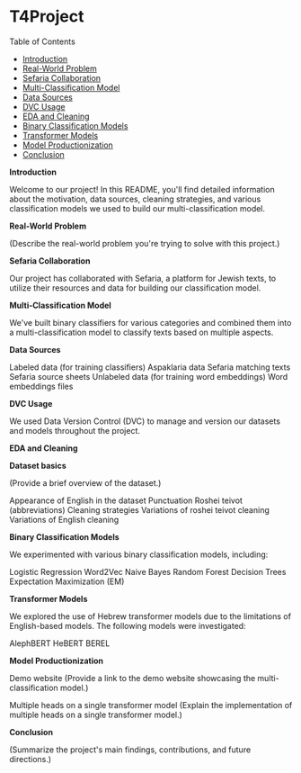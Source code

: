 # T4Project
Table of Contents
* [Introduction](#introduction)
* [Real-World Problem](#real-world-problem)
* [Sefaria Collaboration](#sefaria-collaboration)
* [Multi-Classification Model](#multi-classification-model)
* [Data Sources](#data-sources)
* [DVC Usage](#dvc-usage)
* [EDA and Cleaning](#eda-and-cleaning)
* [Binary Classification Models](#binary-classification-models)
* [Transformer Models](#transformer-models)
* [Model Productionization](#model-productionization)
* [Conclusion](#conclusion)

**Introduction**

<a name="introduction"></a>
Welcome to our project! In this README, you'll find detailed information about the motivation, data sources, cleaning strategies, and various classification models we used to build our multi-classification model.

**Real-World Problem**

<a name="real-world-problem"></a>
(Describe the real-world problem you're trying to solve with this project.)

**Sefaria Collaboration**

<a name="sefaria-collaboration"></a>
Our project has collaborated with Sefaria, a platform for Jewish texts, to utilize their resources and data for building our classification model.

**Multi-Classification Model**

<a name="multi-classification-model"></a>
We've built binary classifiers for various categories and combined them into a multi-classification model to classify texts based on multiple aspects.

**Data Sources**

<a name="data-sources"></a>

Labeled data (for training classifiers)
Aspaklaria data
Sefaria matching texts
Sefaria source sheets
Unlabeled data (for training word embeddings)
Word embeddings files

**DVC Usage**

<a name="dvc-usage"></a>
We used Data Version Control (DVC) to manage and version our datasets and models throughout the project.

**EDA and Cleaning**

<a name="eda-and-cleaning"></a>

**Dataset basics**

(Provide a brief overview of the dataset.)

Appearance of English in the dataset
Punctuation
Roshei teivot (abbreviations)
Cleaning strategies
Variations of roshei teivot cleaning
Variations of English cleaning

**Binary Classification Models**

<a name="binary-classification-models"></a>
We experimented with various binary classification models, including:

Logistic Regression
Word2Vec
Naive Bayes
Random Forest
Decision Trees
Expectation Maximization (EM)

**Transformer Models**

<a name="transformer-models"></a>
We explored the use of Hebrew transformer models due to the limitations of English-based models. The following models were investigated:

AlephBERT
HeBERT
BEREL

**Model Productionization**

<a name="model-productionization"></a>

Demo website
(Provide a link to the demo website showcasing the multi-classification model.)

Multiple heads on a single transformer model
(Explain the implementation of multiple heads on a single transformer model.)

**Conclusion**

<a name="conclusion"></a>
(Summarize the project's main findings, contributions, and future directions.)
